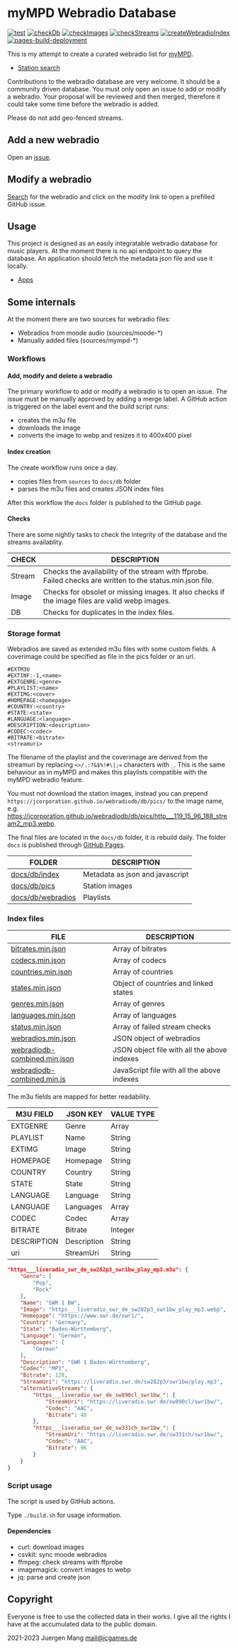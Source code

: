 # myMPD Webradio Database

[![test](https://github.com/jcorporation/webradiodb/actions/workflows/test.yml/badge.svg)](https://github.com/jcorporation/webradiodb/actions/workflows/test.yml)
[![checkDb](https://github.com/jcorporation/webradiodb/actions/workflows/checkDb.yml/badge.svg)](https://github.com/jcorporation/webradiodb/actions/workflows/checkDb.yml)
[![checkImages](https://github.com/jcorporation/webradiodb/actions/workflows/checkImages.yml/badge.svg)](https://github.com/jcorporation/webradiodb/actions/workflows/checkImages.yml)
[![checkStreams](https://github.com/jcorporation/webradiodb/actions/workflows/checkStreams.yml/badge.svg)](https://github.com/jcorporation/webradiodb/actions/workflows/checkStreams.yml)
[![createWebradioIndex](https://github.com/jcorporation/webradiodb/actions/workflows/createWebradioIndex.yml/badge.svg)](https://github.com/jcorporation/webradiodb/actions/workflows/createWebradioIndex.yml)
[![pages-build-deployment](https://github.com/jcorporation/webradiodb/actions/workflows/pages/pages-build-deployment/badge.svg)](https://github.com/jcorporation/webradiodb/actions/workflows/pages/pages-build-deployment)

This is my attempt to create a curated webradio list for [myMPD](https://github.com/jcorporation/myMPD).

- [Station search](https://jcorporation.github.io/webradiodb/)

Contributions to the webradio database are very welcome. It should be a community driven database. You must only open an issue to add or modify a webradio. Your proposal will be reviewed and then merged, therefore it could take some time before the webradio is added.

Please do not add geo-fenced streams.

## Add a new webradio

Open an [issue](https://github.com/jcorporation/webradiodb/issues/new?template=add-webradio.yml).

## Modify a webradio

[Search](https://jcorporation.github.io/webradiodb/) for the webradio and click on the modify link to open a prefilled GitHub issue.

## Usage

This project is designed as an easily integratable webradio database for music players. At the moment there is no api endpoint to query the database. An application should fetch the metadata json file and use it locally.

- [Apps](Apps.md)

## Some internals

At the moment there are two sources for webradio files:

- Webradios from moode audio (sources/moode-*)
- Manually added files (sources/mympd-*)

### Workflows

#### Add, modify and delete a webradio

The primary workflow to add or modify a webradio is to open an issue. The issue must be manually approved by adding a merge label. A GitHub action is triggered on the label event and the build script runs:

- creates the m3u file
- downloads the image
- converts the image to webp and resizes it to 400x400 pixel

#### Index creation

The create workflow runs once a day.

- copies files from `sources` to `docs/db` folder
- parses the m3u files and creates JSON index files

After this workflow the `docs` folder is published to the GitHub page.

#### Checks

There are some nightly tasks to check the integrity of the database and the streams availablity.

| **CHECK** | **DESCRIPTION** |
| --------- | --------------- |
| Stream | Checks the availability of the stream with ffprobe. Failed checks are written to the status.min.json file. |
| Image | Checks for obsolet or missing images. It also checks if the image files are valid webp images. |
| DB | Checks for duplicates in the index files. |

### Storage format

Webradios are saved as extended m3u files with some custom fields. A coverimage could be specified as file in the pics folder or an url.

```
#EXTM3U
#EXTINF:-1,<name>
#EXTGENRE:<genre>
#PLAYLIST:<name>
#EXTIMG:<cover>
#HOMEPAGE:<homepage>
#COUNTRY:<country>
#STATE:<state>
#LANGUAGE:<language>
#DESCRIPTION:<description>
#CODEC:<codec>
#BITRATE:<bitrate>
<streamuri>
```

The filename of the playlist and the coverimage are derived from the streamuri by replacing `<>/.:?&$%!#\|;=` characters with `_`. This is the same behaviour as in myMPD and makes this playlists compatible with the myMPD webradio feature.

You must not download the station images, instead you can prepend `https://jcorporation.github.io/webradiodb/db/pics/` to the image name, e.g. https://jcorporation.github.io/webradiodb/db/pics/http___119_15_96_188_stream2_mp3.webp.

The final files are located in the `docs/db` folder, it is rebuild daily. The folder `docs` is published through [GitHub Pages](https://jcorporation.github.io/webradiodb/).

| FOLDER | DESCRIPTION |
| ------ | ----------- |
| [docs/db/index](docs/db/index) | Metadata as json and javascript |
| [docs/db/pics](docs/db/pics) | Station images |
| [docs/db/webradios](docs/db/webradios) | Playlists |

### Index files

| FILE | DESCRIPTION |
| ---- | ----------- |
| [bitrates.min.json](https://jcorporation.github.io/webradiodb/db/index/bitrates.min.json) | Array of bitrates |
| [codecs.min.json](https://jcorporation.github.io/webradiodb/db/index/codecs.min.json) | Array of codecs |
| [countries.min.json](https://jcorporation.github.io/webradiodb/db/index/countries.min.json) | Array of countries |
| [states.min.json](https://jcorporation.github.io/webradiodb/db/index/states.min.json) | Object of countries and linked states |
| [genres.min.json](https://jcorporation.github.io/webradiodb/db/index/genres.min.json) | Array of genres |
| [languages.min.json](https://jcorporation.github.io/webradiodb/db/index/languages.min.json) | Array of languages |
| [status.min.json](https://jcorporation.github.io/webradiodb/db/index/status.min.json) | Array of failed stream checks |
| [webradios.min.json](https://jcorporation.github.io/webradiodb/db/index/webradios.min.json) | JSON object of webradios |
| [webradiodb-combined.min.json](https://jcorporation.github.io/webradiodb/db/index/webradiodb-combined.min.json) | JSON object file with all the above indexes |
| [webradiodb-combined.min.js](https://jcorporation.github.io/webradiodb/db/index/webradiodb-combined.min.js) | JavaScript file with all the above indexes |

The m3u fields are mapped for better readability.

| M3U FIELD | JSON KEY | VALUE TYPE |
| --------- | -------- | ---------- |
| EXTGENRE | Genre | Array |
| PLAYLIST | Name | String |
| EXTIMG | Image | String |
| HOMEPAGE | Homepage | String |
| COUNTRY | Country | String |
| STATE | State | String |
| LANGUAGE | Language | String |
| LANGUAGE | Languages | Array |
| CODEC | Codec | Array |
| BITRATE | Bitrate | Integer |
| DESCRIPTION | Description | String |
| uri | StreamUri | String |

```json
"https___liveradio_swr_de_sw282p3_swr1bw_play_mp3.m3u": {
    "Genre": [
        "Pop",
        "Rock"
    ],
    "Name": "SWR 1 BW",
    "Image": "https___liveradio_swr_de_sw282p3_swr1bw_play_mp3.webp",
    "Homepage": "https://www.swr.de/swr1/",
    "Country": "Germany",
    "State": "Baden-Württemberg",
    "Language": "German",
    "Languages": [
        "German"
    ],
    "Description": "SWR 1 Baden-Württemberg",
    "Codec": "MP3",
    "Bitrate": 128,
    "StreamUri": "https://liveradio.swr.de/sw282p3/swr1bw/play.mp3",
    "alternativeStreams": {
        "https___liveradio_swr_de_sw890cl_swr1bw_": {
            "StreamUri": "https://liveradio.swr.de/sw890cl/swr1bw/",
            "Codec": "AAC",
            "Bitrate": 48
        },
        "https___liveradio_swr_de_sw331ch_swr1bw_": {
            "StreamUri": "https://liveradio.swr.de/sw331ch/swr1bw/",
            "Codec": "AAC",
            "Bitrate": 96
        }
    }
}
```

### Script usage

The script is used by GitHub actions.

Type `./build.sh` for usage information.

#### Dependencies

- curl: download images
- csvkit: sync moode webradios
- ffmpeg: check streams with ffprobe
- imagemagick: convert images to webp
- jq: parse and create json

## Copyright

Everyone is free to use the collected data in their works. I give all the rights I have at the accumulated data to the public domain.

2021-2023 Juergen Mang <mail@jcgames.de>
